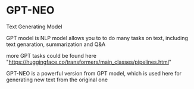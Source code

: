 # GPT-NEO
Text Generating Model

GPT model is NLP model allows you to to do many tasks on text, including text genaration, summarization and Q&A

more GPT tasks could be found here "https://huggingface.co/transformers/main_classes/pipelines.html"

GPT-NEO is a powerful version from GPT model, which is used here for generating new text from the original one 
